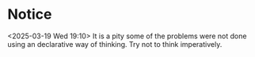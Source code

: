 # Notice
<2025-03-19 Wed 19:10>
It is a pity some of the problems were not done using an declarative way of thinking.
Try not to think imperatively.
